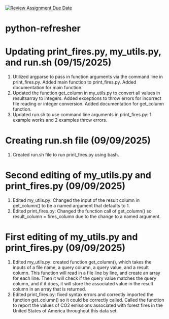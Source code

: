 [![Review Assignment Due Date](https://classroom.github.com/assets/deadline-readme-button-22041afd0340ce965d47ae6ef1cefeee28c7c493a6346c4f15d667ab976d596c.svg)](https://classroom.github.com/a/_G_SdF8U)
# python-refresher

# Updating print_fires.py, my_utils.py, and run.sh (09/15/2025)
1. Utilized argparse to pass in function arguments via the command line in print_fires.py. Added main function to print_fires.py. Added documentation for main function.
2. Updated the function get_column in my_utils.py to convert all values in resultsarray to integers. Added exceptions to throw errors for incorrect file reading or integer conversion. Added documentation for get_column function.
3. Updated run.sh to use command line arguments in print_fires.py: 1 example works and 2 examples throw errors.

# Creating run.sh file (09/09/2025)
1. Created run.sh file to run print_fires.py using bash.

# Second editing of my_utils.py and print_fires.py (09/09/2025)
1. Edited my_utils.py: Changed the input of the result column in get_column() to be a named argument that defaults to 1.
2. Edited print_fires.py: Changed the function call of get_column() so result_column = fires_column due to the change to a named argument.

# First editing of my_utils.py and print_fires.py (09/09/2025)
1. Edited my_utils.py: created function get_column(), which takes the inputs of a file name, a query column, a query value, and a result column. This function will read in a file line by line, and create an array for each line. Then it will check if the query value matches the query column, and if it does, it will store the associated value in the result column in an array that is returned.
2. Edited print_fires.py: fixed syntax errors and correctly imported the function get_column() so it could be correctly called. Called the function to report the values of CO2 emissions associated with forest fires in the United States of America throughout this data set. 